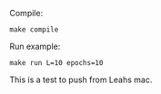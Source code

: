 Compile: 
```
make compile
```

Run example:
```
make run L=10 epochs=10
```

This is a test to push from Leahs mac.

